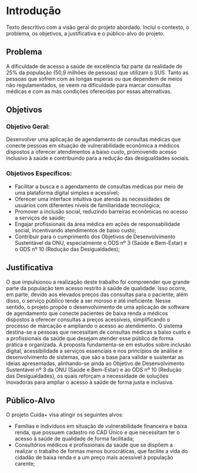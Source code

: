 # Introdução

Texto descritivo com a visão geral do projeto abordado. Inclui o contexto, o problema, os objetivos, a justificativa e o público-alvo do projeto.

## Problema
A dificuldade de acesso a saúde de excelência faz parte da realidade de 25% da população (50,9 milhões de pessoas) que utilizam o SUS. Tanto as pessoas que sofrem com as longas esperas ou que dependem de meios não regulamentados, se veem na dificuldade para marcar consultas médicas e com as más condições oferecidas por essas alternativas.  
 

## Objetivos

### Objetivo Geral: 

Desenvolver uma aplicação de agendamento de consultas médicas que conecte pessoas em situação de vulnerabilidade econômica a médicos dispostos a oferecer atendimentos a baixo custo, promovendo acesso inclusivo à saúde e contribuindo para a redução das desigualdades sociais. 

### Objetivos Específicos:  

* Facilitar a busca e o agendamento de consultas médicas por meio de uma plataforma digital simples e acessível; 
* Oferecer uma interface intuitiva que atenda às necessidades de usuários com diferentes níveis de familiaridade tecnológica; 
* Promover a inclusão social, reduzindo barreiras econômicas no acesso a serviços de saúde; 
* Engajar profissionais da área médica em ações de responsabilidade social, incentivando atendimentos de baixo custo; 
* Contribuir para o cumprimento dos Objetivos de Desenvolvimento Sustentável da ONU, especialmente o ODS nº 3 (Saúde e Bem-Estar) e o ODS nº 10 (Redução das Desigualdades); 

## Justificativa

O que impulsionou a realização deste trabalho foi compreender que grande parte da população tem acesso restrito à saúde de qualidade. Isso ocorre, em parte, devido aos elevados preços das consultas para o paciente; além disso, o serviço público tende a ser moroso e até ineficiente. Nesse sentido, o projeto propõe o desenvolvimento de uma aplicação de software de agendamento que conecte pacientes de baixa renda a médicos dispostos a oferecer consultas a preços acessíveis, simplificando o processo de marcação e ampliando o acesso ao atendimento. O sistema destina-se a pessoas que necessitam de consultas médicas a baixo custo e a profissionais da saúde que desejam atender esse público de forma prática e organizada. A proposta fundamenta-se em estudos sobre inclusão digital, acessibilidade a serviços essenciais e nos princípios de análise e desenvolvimento de sistemas, que são a base para validar e sustentar as ideias apresentadas, alinhando-se ainda ao Objetivo de Desenvolvimento Sustentável nº 3 da ONU (Saúde e Bem-Estar) e ao ODS nº 10 (Redução das Desigualdades), os quais reforçam a necessidade de soluções inovadoras para ampliar o acesso à saúde de forma justa e inclusiva. 

## Público-Alvo

O projeto Cuida+ visa atingir os seguintes alvos: 

* Famílias e indivíduos em situação de vulnerabilidade financeira e baixa renda, que possuem cadastro no CAD Único e que necessitam ter o acesso à saúde de qualidade de forma facilitada; 
* Consultórios médicos e profissionais da saúde que se dispõem a realizar o trabalho de formas menos burocráticas, que facilite a vida do cidadão de baixa renda e a um preço mais acessível à população carente; 
